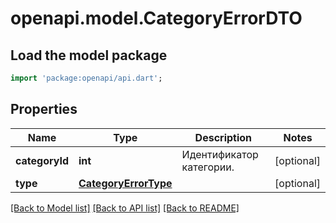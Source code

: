 # openapi.model.CategoryErrorDTO

## Load the model package
```dart
import 'package:openapi/api.dart';
```

## Properties
Name | Type | Description | Notes
------------ | ------------- | ------------- | -------------
**categoryId** | **int** | Идентификатор категории. | [optional] 
**type** | [**CategoryErrorType**](CategoryErrorType.md) |  | [optional] 

[[Back to Model list]](../README.md#documentation-for-models) [[Back to API list]](../README.md#documentation-for-api-endpoints) [[Back to README]](../README.md)


